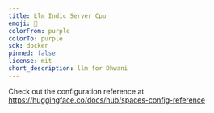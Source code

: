 ```yaml
---
title: Llm Indic Server Cpu
emoji: 🚀
colorFrom: purple
colorTo: purple
sdk: docker
pinned: false
license: mit
short_description: llm for Dhwani
---
```


Check out the configuration reference at https://huggingface.co/docs/hub/spaces-config-reference

